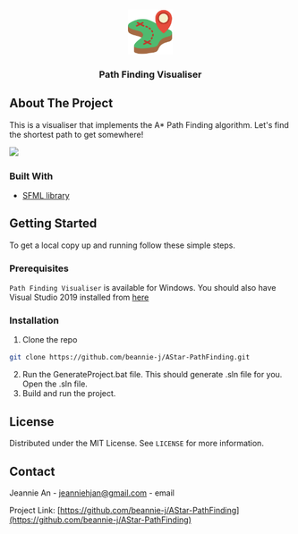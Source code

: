 <!--
*** Thanks for checking out this README Template. If you have a suggestion that would
*** make this better, please fork the repo and create a pull request or simply open
*** an issue with the tag "enhancement".
*** Thanks again! Now go create something AMAZING! :D
***
***
***
*** To avoid retyping too much info. Do a search and replace for the following:
*** github_username, repo_name, twitter_handle, email
-->





<!-- PROJECT SHIELDS -->
<!--
*** I'm using markdown "reference style" links for readability.
*** Reference links are enclosed in brackets [ ] instead of parentheses ( ).
*** See the bottom of this document for the declaration of the reference variables
*** for contributors-url, forks-url, etc. This is an optional, concise syntax you may use.
*** https://www.markdownguide.org/basic-syntax/#reference-style-links

[![Contributors][contributors-shield]][contributors-url]
[![Forks][forks-shield]][forks-url]
[![Stargazers][stars-shield]][stars-url]
[![Issues][https://img.shields.io/github/issues/IgorAntun/node-chat.svg]][https://github.com/beannie-j/AStar-PathFinding/issues]
[![MIT License][license-shield]][license-url]
[![LinkedIn][linkedin-shield]][linkedin-url]
-->


<!-- PROJECT LOGO -->
<br />
<p align="center">
  <a href="https://github.com/beannie-j/AStar-PathFinding">
    <img src="Assets/planing.png" alt="Logo" width="80" height="80">
  </a>

  <h3 align="center">Path Finding Visualiser</h3>

  <p>
  </p>
</p>



<!-- TABLE OF CONTENTS 
## Table of Contents

* [About the Project](#about-the-project)
  * [Built With](#built-with)
* [Getting Started](#getting-started)
  * [Prerequisites](#prerequisites)
  * [Installation](#installation)
* [Usage](#usage)
* [License](#license)
* [Contact](#contact)

-->

<!-- ABOUT THE PROJECT -->
## About The Project

This is a visualiser that implements the A* Path Finding algorithm. Let's find the shortest path to get somewhere!

![](https://i.gyazo.com/ef6e5ed429343cf3999e1669322c61c5.gif)

<!-- 
<a href="https://gyazo.com/ef6e5ed429343cf3999e1669322c61c5"><img src="https://i.gyazo.com/ef6e5ed429343cf3999e1669322c61c5.gif" alt="Image from Gyazo" width="1800"/></a>

GETTING STARTED 
Here's a blank template to get started:
**To avoid retyping too much info. Do a search and replace with your text editor for the following:**
`github_username`, `repo_name`, `twitter_handle`, `email`
-->

### Built With

* [SFML library](https://www.sfml-dev.org/)


<!-- GETTING STARTED -->
## Getting Started

To get a local copy up and running follow these simple steps.

### Prerequisites

`Path Finding Visualiser` is available for Windows. You should also have Visual Studio 2019 installed from [here](https://visualstudio.microsoft.com/downloads/)


### Installation

1. Clone the repo
```sh
git clone https://github.com/beannie-j/AStar-PathFinding.git
```
2. Run the GenerateProject.bat file. This should generate .sln file for you. Open the .sln file.
3. Build and run the project.




<!-- USAGE EXAMPLES 
## Usage

Use this space to show useful examples of how a project can be used. Additional screenshots, code examples and demos work well in this space. You may also link to more resources.
-->



<!-- ROADMAP 
## Roadmap

See the [open issues](https://github.com/beannie-j/AStar-PathFinding/issues) for a list of proposed features (and known issues).

-->

<!-- CONTRIBUTING 
## Contributing

Contributions are what make the open source community such an amazing place to be learn, inspire, and create. Any contributions you make are **greatly appreciated**.

1. Fork the Project
2. Create your Feature Branch (`git checkout -b feature/AmazingFeature`)
3. Commit your Changes (`git commit -m 'Add some AmazingFeature'`)
4. Push to the Branch (`git push origin feature/AmazingFeature`)
5. Open a Pull Request
-->


<!-- LICENSE -->
## License

Distributed under the MIT License. See `LICENSE` for more information.



<!-- CONTACT -->
## Contact

Jeannie An - [jeanniehjan@gmail.com](mailto:jeanniehjan@gmail.com) - email

Project Link: [https://github.com/beannie-j/AStar-PathFinding](https://github.com/beannie-j/AStar-PathFinding)






